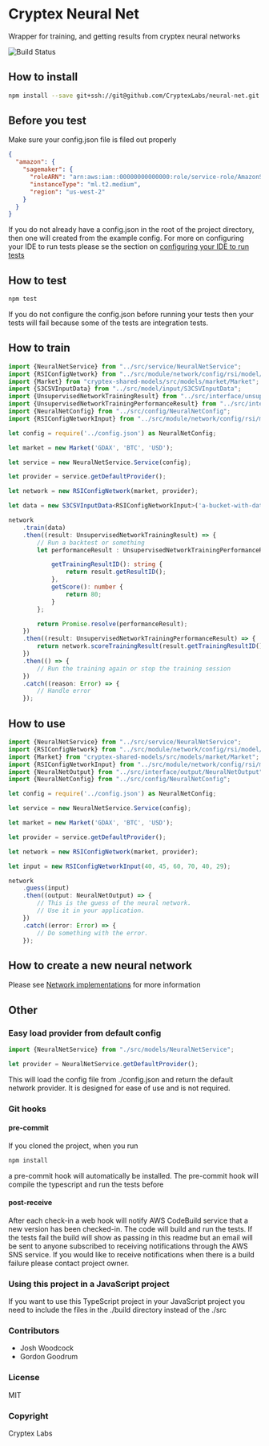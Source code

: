 [//]: # (Only edit this file if it is in $project/in directory. This file is compiled)
# Cryptex Neural Net #
Wrapper for training, and getting results from cryptex neural networks

![Build Status](https://codebuild.us-west-2.amazonaws.com/badges?uuid=eyJlbmNyeXB0ZWREYXRhIjoiWHRrVk9iaWxpSnFHUVFuY3BjN2tSUWhkR3ZHRU1VbVViYlMwY05PMm1yWDFuU2lGSFlhUTY4c0ovUVJjQW9YOVRsYk5ka2RrRzhHcTRRc0lncUxIMi80PSIsIml2UGFyYW1ldGVyU3BlYyI6Ijc4MzNVMllzS29pcml4bmsiLCJtYXRlcmlhbFNldFNlcmlhbCI6MX0%3D&branch=master)

## How to install

```bash
npm install --save git+ssh://git@github.com/CryptexLabs/neural-net.git
```

## Before you test
Make sure your config.json file is filed out properly

[embedmd]:# (../examples/config-example.json json)
```json
{
  "amazon": {
    "sagemaker": {
      "roleARN": "arn:aws:iam::00000000000000:role/service-role/AmazonSageMaker-ExecutionRole-20180317T115106",
      "instanceType": "ml.t2.medium",
      "region": "us-west-2"
    }
  }
}
```

If you do not already have a config.json in the root of the project directory, then one will created from the example config. 
For more on configuring your IDE to run tests please se the section on [configuring your IDE to run tests](tests)

## How to test

```bash
npm test
```
If you do not configure the config.json before running your tests then your tests will fail because some of the tests are integration tests.

## How to train

[embedmd]:# (../examples/training-example.ts typescript)
```typescript
import {NeuralNetService} from "../src/service/NeuralNetService";
import {RSIConfigNetwork} from "../src/module/network/config/rsi/model/RSIConfigNetwork";
import {Market} from "cryptex-shared-models/src/models/market/Market";
import {S3CSVInputData} from "../src/model/input/S3CSVInputData";
import {UnsupervisedNetworkTrainingResult} from "../src/interface/unsupervised/UnsupervisedNetworkTrainingResult";
import {UnsupervisedNetworkTrainingPerformanceResult} from "../src/interface/unsupervised/UnsupervisedNetworkTrainingPerformanceResult";
import {NeuralNetConfig} from "../src/config/NeuralNetConfig";
import {RSIConfigNetworkInput} from "../src/module/network/config/rsi/model/RSIConfigNetworkInput";

let config = require('../config.json') as NeuralNetConfig;

let market = new Market('GDAX', 'BTC', 'USD');

let service = new NeuralNetService.Service(config);

let provider = service.getDefaultProvider();

let network = new RSIConfigNetwork(market, provider);

let data = new S3CSVInputData<RSIConfigNetworkInput>('a-bucket-with-data', 'rsi/dev/data.csv');

network
    .train(data)
    .then((result: UnsupervisedNetworkTrainingResult) => {
        // Run a backtest or something
        let performanceResult : UnsupervisedNetworkTrainingPerformanceResult = {

            getTrainingResultID(): string {
                return result.getResultID();
            },
            getScore(): number {
                return 80;
            }
        };

        return Promise.resolve(performanceResult);
    })
    .then((result: UnsupervisedNetworkTrainingPerformanceResult) => {
        return network.scoreTrainingResult(result.getTrainingResultID(), result.getScore())
    })
    .then(() => {
        // Run the training again or stop the training session
    })
    .catch((reason: Error) => {
        // Handle error
    });
```
    
## How to use

[embedmd]:# (../examples/load-result-example.ts typescript)
```typescript
import {NeuralNetService} from "../src/service/NeuralNetService";
import {RSIConfigNetwork} from "../src/module/network/config/rsi/model/RSIConfigNetwork";
import {Market} from "cryptex-shared-models/src/models/market/Market";
import {RSIConfigNetworkInput} from "../src/module/network/config/rsi/model/RSIConfigNetworkInput";
import {NeuralNetOutput} from "../src/interface/output/NeuralNetOutput";
import {NeuralNetConfig} from "../src/config/NeuralNetConfig";

let config = require('../config.json') as NeuralNetConfig;

let service = new NeuralNetService.Service(config);

let market = new Market('GDAX', 'BTC', 'USD');

let provider = service.getDefaultProvider();

let network = new RSIConfigNetwork(market, provider);

let input = new RSIConfigNetworkInput(40, 45, 60, 70, 40, 29);

network
    .guess(input)
    .then((output: NeuralNetOutput) => {
        // This is the guess of the neural network.
        // Use it in your application.
    })
    .catch((error: Error) => {
        // Do something with the error.
    });
```

## How to create a new neural network
Please see [Network implementations](examples/network) for more information

## Other

### Easy load provider from default config

```typescript
import {NeuralNetService} from "./src/models/NeuralNetService";

let provider = NeuralNetService.getDefaultProvider();

```
This will load the config file from ./config.json and return the default network provider. It is designed for ease of use and is not required.

### Git hooks

#### pre-commit
If you cloned the project, when you run 
```bash
npm install
```
a pre-commit hook will automatically be installed. The pre-commit hook will compile the typescript and run the tests before 

#### post-receive
After each check-in a web hook will notify AWS CodeBuild service that a new version has been checked-in. The code will build and run the tests. If the tests fail the build will show as passing in this readme but an email will be sent to anyone subscribed to receiving notifications through the AWS SNS service. If you would like to receive notifications when there is a build failure please contact project owner.

### Using this project in a JavaScript project
If you want to use this TypeScript project in your JavaScript project you need to include the files in the ./build directory instead of the ./src

### Contributors
- Josh Woodcock
- Gordon Goodrum

### License
MIT

### Copyright
Cryptex Labs
